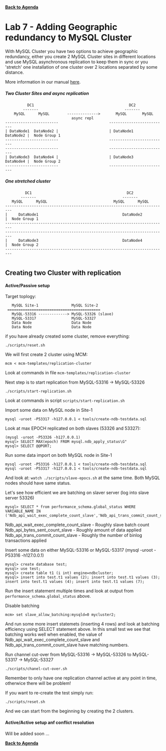 **[Back to Agenda](./../README.md)**

# Lab 7 - Adding Geographic redundancy to MySQL Cluster

With MySQL Cluster you have two options to achieve geographic redundancy, either you create 2 MySQL Cluster sites in different locations and use MySQL asynchronous replication to keep them in sync or you 'stretch' one installation of one cluster over 2 locations separated by some distance.

More information in our manual [here](https://dev.mysql.com/doc/refman/5.7/en/mysql-cluster-replication.html).

##### Two Cluster Sites and async replication
``` 
          DC1                                           DC2
        -------                                       -------
    MySQL      MySQL        -------------->       MySQL       MySQL
                              async repl
------------------------                       --------------------------
| DataNode1  DataNode2 |                       | DataNode1    DataNode2 |  Node Group 1
------------------------                       --------------------------
------------------------                       --------------------------
| DataNode3  DataNode4 |                       | DataNode3    DataNode4 |  Node Group 2
------------------------                       --------------------------
```
##### One stretched cluster
```
         DC1                                           DC2
       -------                                       -------
   MySQL      MySQL                              MySQL      MySQL
-------------------------------------------------------------------------
|     DataNode1                                      DataNode2          |  Node Group 1
-------------------------------------------------------------------------
-------------------------------------------------------------------------
|     DataNode3                                      DataNode4          |  Node Group 2
-------------------------------------------------------------------------
 
```

Creating two Cluster with replication
---------------

#### Active/Passive setup

Target toplogy:
```
   MySQL Site-1               MySQL Site-2
 ==========================================
   MySQL-53316 -------------> MySQL-53326 (slave)
   MySQL-53317                MySQL-53327
   Data Node                  Data Node
   Data Node                  Data Node
```

if you have already created some cluster, remove everything:
```
./scripts/reset.sh
```
We will first create 2 cluster using MCM:
```
mcm < mcm-templates/replication-cluster
```
Look at commands in file `mcm-templates/replication-cluster`

Next step is to start replication from MySQL-53316 -> MySQL-53326
```
./scripts/start-replication.sh
```
Look at commands in script `scripts/start-replication.sh`

Import some data on MySQL node in Site-1
```
mysql -uroot -P53317 -h127.0.0.1 < tools/create-ndb-testdata.sql
```

Look at max EPOCH replicated on both slaves (53326 and 53327):
```
(mysql -uroot -P53326 -h127.0.0.1)
mysql> SELECT MAX(epoch) FROM mysql.ndb_apply_status\G"
mysql> SELECT @@PORT;
```
Run some data import on both MySQL node in Site-1
```
mysql -uroot -P53316 -h127.0.0.1 < tools/create-ndb-testdata.sql
mysql -uroot -P53317 -h127.0.0.1 < tools/create-ndb-testdata.sql
```
And look at: `watch ./scripts/slave-epocs.sh` at the same time.
Both MySQL nodes should have same status.

Let's see how efficient we are batching on slaver server (log into slave server 53326)
```
mysql> SELECT * from performance_schema.global_status WHERE VARIABLE_NAME IN ('Ndb_api_wait_exec_complete_count_slave','Ndb_api_trans_commit_count_slave','Ndb_api_bytes_sent_count_slave');
```
Ndb_api_wait_exec_complete_count_slave - Roughly slave batch count 
Ndb_api_bytes_sent_count_slave - Roughly amount of data applied 
Ndb_api_trans_commit_count_slave - Roughly the number of binlog transactions applied

Insert some data on either MySQL-53316 or MySQL-53317
(mysql -uroot -P53316 -h127.0.0.1)
```
mysql> create database test;
mysql> use test;
mysql> create table t1 (i int) engine=ndbcluster;
mysql> insert into test.t1 values (2); insert into test.t1 values (3); insert into test.t1 values (4); insert into test.t1 values (7);
```
Run the insert statement multiple times and look at output from `performance_schema.global_status` above.

Disable batching
```
mcm> set slave_allow_batching:mysqld=0 mycluster2;
```
And run some more insert statemets (inserting 4 rows) and look at batching efficiency using SELECT statement above.
In this small test we see that batching works well when enabled, the value of Ndb_api_wait_exec_complete_count_slave and Ndb_api_trans_commit_count_slave have matching numbers.

Run channel cut-over from MySQL-53316 -> MySQL-53326 to MySQL-53317 -> MySQL-53327
```
./scripts/chanel-cut-over.sh
```
Remember to only have one replication channel active at any point in time, otherwice there will be problem!

If you want to re-create the test simply run:
```
./scripts/reset.sh
```
And we can start from the beginning by creating the 2 clusters.

#### Active/Active setup anf conflict resolution
Will be added soon ...

**[Back to Agenda](./../README.md)**
